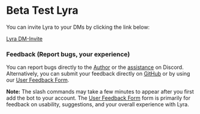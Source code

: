 # Beta Test Lyra

You can invite Lyra to your DMs by clicking the link below:

[Lyra DM-Invite](https://discord.com/oauth2/authorize?client_id=1385335501912932536&permissions=139586824256&integration_type=1&scope=bot+applications.commands)

### Feedback (Report bugs, your experience)

You can report bugs directly to the [Author]() or the [assistance]() on Discord. Alternatively, you can submit your feedback directly on [GitHub]() or by using our [User Feedback Form]().


**Note:** The slash commands may take a few minutes to appear after you first add the bot to your account. The [User Feedback Form]() form is primarily for feedback on usability, suggestions, and your overall experience with Lyra.
